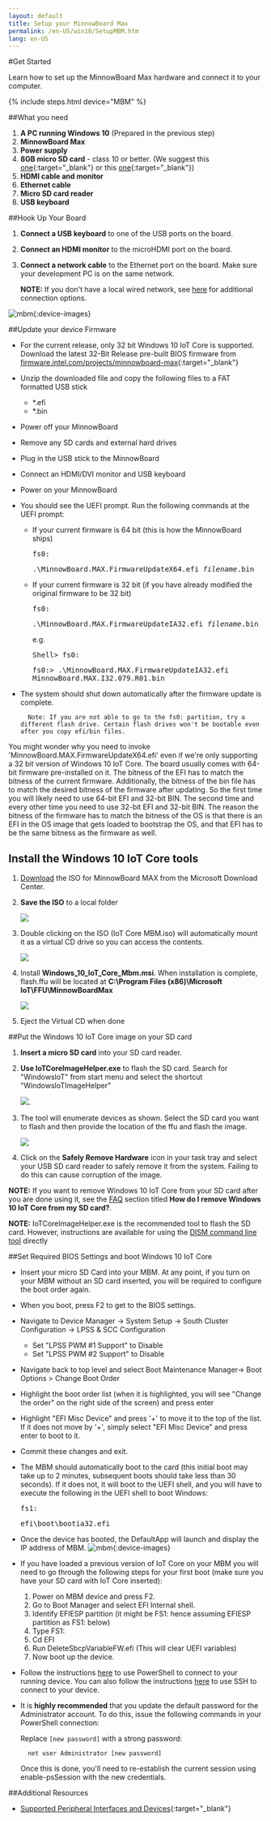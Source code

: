 ```yaml
---
layout: default
title: Setup your MinnowBoard Max
permalink: /en-US/win10/SetupMBM.htm
lang: en-US
---
```


#Get Started

Learn how to set up the MinnowBoard Max hardware and connect it to your computer.

{% include steps.html device="MBM" %}

##What you need
1. **A PC running Windows 10** (Prepared in the previous step)
2. **MinnowBoard Max**
3. **Power supply**
4. <a name="MBM_SDcard"></a>**8GB micro SD card** - class 10 or better. (We suggest this [one](http://www.amazon.com/gp/product/B00IVPU786){:target="_blank"} or this [one](http://www.amazon.com/SanDisk-Ultra-Micro-SDHC-16GB/dp/9966573445){:target="_blank"})
5. **HDMI cable and monitor**
6. **Ethernet cable**
7. **Micro SD card reader**
7. **USB keyboard**

##Hook Up Your Board
1. **Connect a USB keyboard** to one of the USB ports on the board.
2. **Connect an HDMI monitor** to the microHDMI port on the board.
3. **Connect a network cable** to the Ethernet port on the board. Make sure your development PC is on the same network.

	**NOTE:** If you don't have a local wired network, see [here]({{site.baseurl}}/{{page.lang}}/win10/ConnectToDevice.htm) for additional connection options.

![mbm]({{site.baseurl}}/images/mbm.bmp){:device-images}

##Update your device Firmware

* For the current release, only 32 bit Windows 10 IoT Core is supported.  Download the latest 32-Bit Release pre-built BIOS firmware from [firmware.intel.com/projects/minnowboard-max](http://firmware.intel.com/projects/minnowboard-max){:target="_blank"}
* Unzip the downloaded file and copy the following files to a FAT formatted USB stick
	* *.efi
    * *.bin
* Power off your MinnowBoard
* Remove any SD cards and external hard drives
* Plug in the USB stick to the MinnowBoard
* Connect an HDMI/DVI monitor and USB keyboard
* Power on your MinnowBoard
* You should see the UEFI prompt. Run the following commands at the UEFI prompt:
	* If your current firmware is 64 bit (this is how the MinnowBoard ships)

		<kbd>fs0:</kbd>

		<kbd>.\MinnowBoard.MAX.FirmwareUpdateX64.efi _filename_.bin</kbd>

    * If your current firmware is 32 bit (if you have already modified the original firmware to be 32 bit)

		<kbd>fs0:</kbd>

		<kbd>.\MinnowBoard.MAX.FirmwareUpdateIA32.efi _filename_.bin</kbd>

		e.g.

        <kbd>Shell> fs0:</kbd>

        <kbd>fs0:\> .\MinnowBoard.MAX.FirmwareUpdateIA32.efi MinnowBoard.MAX.I32.079.R01.bin</kbd>

* The system should shut down automatically after the firmware update is complete.

		Note: If you are not able to go to the fs0: partition, try a different flash drive. Certain flash drives won't be bootable even after you copy efi/bin files.

You might wonder why you need to invoke 'MinnowBoard.MAX.FirmwareUpdateX64.efi' even if we're only supporting a 32 bit version of Windows 10 IoT Core.
The board usually comes with 64-bit firmware pre-installed on it.  The bitness of the EFI has to match the bitness of the current firmware.  Additionally, the bitness of the bin file has to match the desired bitness of the firmware after updating.
So the first time you will likely need to use 64-bit EFI and 32-bit BIN.
The second time and every other time you need to use 32-bit EFI and 32-bit BIN.
The reason the bitness of the firmware has to match the bitness of the OS is that there is an EFI in the OS image that gets loaded to bootstrap the OS, and that EFI has to be the same bitness as the firmware as well.

## Install the Windows 10 IoT Core tools

1. [Download](http://go.microsoft.com/fwlink/?LinkId=616848) the ISO for MinnowBoard MAX from the Microsoft Download Center.

2. **Save the ISO** to a local folder

	<img class="image-border" src="{{site.baseurl}}/images/mbm_iso.png">

3. Double clicking on the ISO (IoT Core MBM.iso) will automatically mount it as a virtual CD drive so you can access the contents.

	<img class="image-border" src="{{site.baseurl}}/images/mbm_msi.PNG">

4. Install **Windows_10_IoT_Core_Mbm.msi**. When installation is complete, flash.ffu will be located at **C:\Program Files (x86)\Microsoft IoT\FFU\MinnowBoardMax**

	<img class="image-border" src="{{site.baseurl}}/images/mbmffu.PNG">

5. Eject the Virtual CD when done

##Put the Windows 10 IoT Core image on your SD card

1. **Insert a micro SD card** into your SD card reader.

2. **Use IoTCoreImageHelper.exe** to flash the SD card. Search for "WindowsIoT" from start menu and select the shortcut "WindowsIoTImageHelper"

	<img src="{{site.baseurl}}/images/ImagerHelperSearch.PNG">.

3. The tool will enumerate devices as shown.
	Select the SD card you want to flash and then provide the location of the ffu and flash the image.

	<img src="{{site.baseurl}}/images/mbm_imagehelper.PNG">

4. Click on the **Safely Remove Hardware** icon in your task tray and select your USB SD card reader to safely remove it from the system.  Failing to do this can cause corruption of the image.

**NOTE:** If you want to remove Windows 10 IoT Core from your SD card after you are done using it, see the [FAQ]({{site.baseurl}}/{{page.lang}}/Faqs.htm) section titled **How do I remove Windows 10 IoT Core from my SD card?**.

**NOTE:** IoTCoreImageHelper.exe is the recommended tool to flash the SD card. However, instructions are available for using the [DISM command line tool]({{site.baseurl}}/{{page.lang}}/win10/samples/DISM.htm) directly

##Set Required BIOS Settings and boot Windows 10 IoT Core

* Insert your micro SD Card into your MBM.  At any point, if you turn on your MBM without an SD card inserted, you will be required to configure the boot order again.
* When you boot, press F2 to get to the BIOS settings.
* Navigate to Device Manager -> System Setup -> South Cluster Configuration -> LPSS & SCC Configuration
    * Set "LPSS PWM #1 Support" to Disable
    * Set "LPSS PWM #2 Support" to Disable
* Navigate back to top level and select Boot Maintenance Manager-> Boot Options > Change Boot Order
* Highlight the boot order list (when it is highlighted, you will see "Change the order" on the right side of the screen) and press enter
* Highlight "EFI Misc Device" and press '+' to move it to the top of the list. If it does not move by '+', simply select "EFI Misc Device" and press enter to boot to it.
* Commit these changes and exit.
* The MBM should automatically boot to the card (this initial boot may take up to 2 minutes, subsequent boots should take less than 30 seconds). If it does not, it will boot to the UEFI shell, and you will have to execute the following in the UEFI shell to boot Windows:

	<kbd>fs1:</kbd><br/>

	<kbd>efi\boot\bootia32.efi</kbd>

* Once the device has booted, the DefaultApp will launch and display the IP address of MBM.
![mbm]({{site.baseurl}}/images/DefaultAppMBM.png){:device-images}

* If you have loaded a previous version of IoT Core on your MBM you will need to go through the following steps for your first boot (make sure you have your SD card with IoT Core inserted):
  1. Power on MBM device and press F2.
  2. Go to Boot Manager and select EFI Internal shell.
  3. Identify EFIESP partition (it might be FS1: hence assuming EFIESP partition as FS1: below)
  4. Type FS1:
  5. Cd EFI
  6. Run  DeleteSbcpVariableFW.efi (This will clear UEFI variables)
  7. Now boot up the device.

* Follow the instructions [here]({{site.baseurl}}/{{page.lang}}/win10/samples/PowerShell.htm) to use PowerShell to connect to your running device.  You can also follow the instructions [here]({{site.baseurl}}/{{page.lang}}/win10/samples/SSH.htm) to use SSH to connect to your device.
* It is **highly recommended** that you update the default password for the Administrator account.
    To do this, issue the following commands in your PowerShell connection:

    Replace `[new password]` with a strong password:

        net user Administrator [new password]

    Once this is done, you'll need to re-establish the current session using enable-psSession with the new credentials.

##Additional Resources
* [Supported Peripheral Interfaces and Devices]({{site.baseurl}}/{{page.lang}}/win10/SupportedInterfaces.htm){:target="_blank"}

